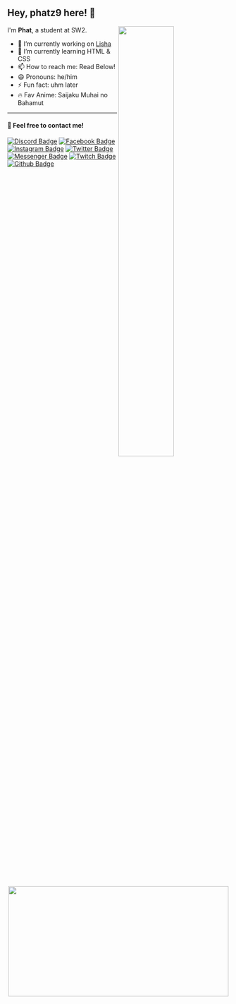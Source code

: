 ## Hey, phatz9 here! :wave:

[<img align="right" width="50%"
    src="https://github-readme-stats.vercel.app/api?username=phatz9&theme=material-palenight&show_icons=true">](https://www.youtube.com/watch?v=dQw4w9WgXcQ)

I'm **Phat**, a student at SW2.

- 🔭 I’m currently working on [Lisha](https://discord.com/oauth2/authorize?client_id=859759741580476456&permissions=8&scope=bot)
- 🌱 I’m currently learning HTML & CSS
- 📫 How to reach me: Read Below!
- 😄 Pronouns: he/him
- ⚡ Fun fact: uhm later 
- 🔥 Fav Anime: Saijaku Muhai no Bahamut

---

#### :star2: Feel free to contact me!
[![Discord Badge](https://img.shields.io/badge/Phat%20-%237289DA.svg?&style=for-the-badge&logo=discord&logoColor=white)](https://discord.com/users/795621503101042696) [![Facebook Badge](https://img.shields.io/badge/-Phatt-blue?style=for-the-badge&logo=Facebook&logoColor=white&link=https://www.facebook.com/KonoNineDa)](https://www.facebook.com/KonoNineDa) [![Instagram Badge](https://img.shields.io/badge/-phatz9_-pink?style=for-the-badge&logo=instagram&logoColor=white&link=https://www.instagram.com/phatz9_/)](https://www.instagram.com/phatz9_/) [![Twitter Badge](https://img.shields.io/badge/-Phattz20-blue?style=for-the-badge&logo=Twitter&logoColor=white&link=https://twitter.com/Phattz20)](https://twitter.com/Phattz20) [![Messenger Badge](https://img.shields.io/badge/-Messenger-0078FF?logo=messenger&style=for-the-badge&logoColor=white)](https://discord.com/invite/Vkr6MbK75E) [![Twitch Badge](https://img.shields.io/badge/phattara17%20-%239146FF.svg?&style=for-the-badge&logo=Twitch&logoColor=white)](https://twitch.tv/phattara17) [![Github Badge](https://img.shields.io/badge/phatz9-black?style=for-the-badge&logo=github&logoColor=white&link=https://github.com/Phatz9)](https://github.com/Phatz9)
<br>
<p align="center">
<img src="https://i.pinimg.com/originals/96/39/c3/9639c305451f622790a1b5ce1f253b44.gif" width="500px" height="250px">
</p>
